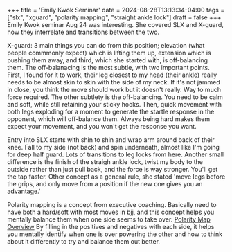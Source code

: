 +++
title = 'Emily Kwok Seminar'
date = 2024-08-28T13:13:34-04:00
tags = ["slx", "xguard", "polarity mapping", "straight ankle lock"]
draft = false
+++
Emily Kwok seminar Aug 24 was interesting. She covered SLX and X-guard, how they interrelate and transitions between the two. 

X-guard: 3 main things you can do from this position; elevation (what people commmonly expect) which is lifting them up, extension which is pushing them away, and third, which she started with, is off-balancing them. The off-balanacing is the most subtle, with two important points. First, I found for it to work, their leg closest to my head (their ankle) really needs to be almost skin to skin with the side of my neck. If it's not jammed in close, you think the move should work but it doesn't really. Way to much force required. The other subtlety is the off-balancing. You need to be calm and soft, while still retaining your sticky hooks. Then, quick movement with both legs exploding for a moment to generate the startle response in the opponent, which will off-balance them. Always being hard makes them expect your movement, and you won't get the response you want. 

Entry into SLX starts with shin to shin and wrap arm around back of their knee. Fall to my side (not back) and spin underneath, almost like I'm going for deep half guard. Lots of transitions to leg locks from here. Another small difference is the finish of the straigh ankle lock, twist my body to the outside rather than just pull back, and the force is way stronger. You'll get the tap faster. Other concept as a general rule, she stated 'move legs before the grips, and only move from a position if the new one gives you an advantage.' 

Polarity mapping is a concept from executive coaching. Basically need to have both a hard/soft with most moves in bjj, and this concept helps you mentally balance them when one side seems to take over. [Polarity Map Overview](https://www.google.com/url?sa=i&url=https%3A%2F%2Fwww.sloww.co%2Fpolarity-thinking-101%2F&psig=AOvVaw0CSJwySsnFZjDqCJfyUh5X&ust=1724952304298000&source=images&cd=vfe&opi=89978449&ved=0CBQQjRxqFwoTCLjr-56amIgDFQAAAAAdAAAAABAZ) By filling in the positives and negatives with each side, it helps you mentally identify when one is over powering the other and how to think about it differently to try and balance them out better. 